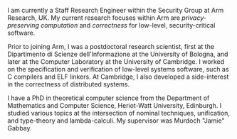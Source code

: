 I am currently a Staff Research Engineer within the Security Group at Arm Research, UK.
My current research focuses within Arm are *privacy-preserving computation* and *correctness* for low-level, security-critical software.

Prior to joining Arm, I was a postdoctoral research scientist, first at the Dipartimento di Scienze dell'Informazione at the University of Bologna, and later at the Computer Laboratory at the University of Cambridge.
I worked on the specification and verification of low-level systems software, such as C compilers and ELF linkers.
At Cambridge, I also developed a side-interest in the correctness of distributed systems.

I have a PhD in theoretical computer science from the Department of Mathematics and Computer Science, Heriot-Watt University, Edinburgh.
I studied various topics at the intersection of nominal techniques, unification, and type-theory and lambda-calculi.
My supervisor was Murdoch "Jamie" Gabbay.

